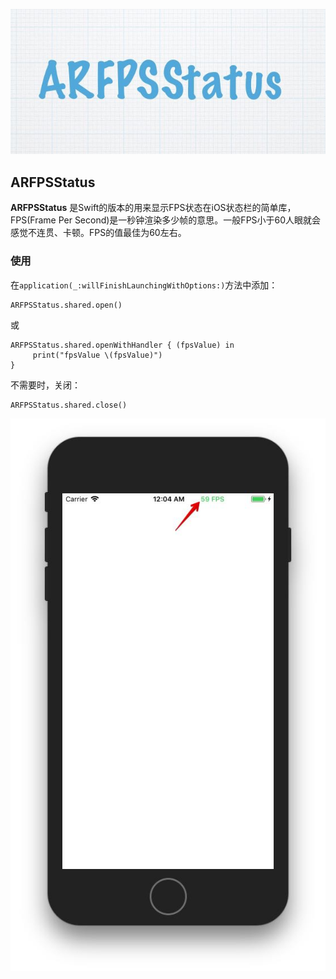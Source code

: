 ![](logo.jpg)

ARFPSStatus
---------------

**ARFPSStatus** 是Swift的版本的用来显示FPS状态在iOS状态栏的简单库，FPS(Frame Per Second)是一秒钟渲染多少帧的意思。一般FPS小于60人眼就会感觉不连贯、卡顿。FPS的值最佳为60左右。

### 使用
在`application(_:willFinishLaunchingWithOptions:)`方法中添加：

```
ARFPSStatus.shared.open()
```

或
```
ARFPSStatus.shared.openWithHandler { (fpsValue) in
     print("fpsValue \(fpsValue)")
}
```

不需要时，关闭：
```
ARFPSStatus.shared.close()
```



![](fps.jpg)